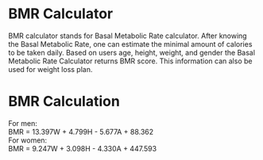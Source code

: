 # BMR Calculator
BMR calculator stands for Basal Metabolic Rate calculator. After knowing the Basal Metabolic Rate, one can estimate the minimal amount of calories to be taken daily. Based on users age, height, weight, and gender the Basal Metabolic Rate Calculator returns BMR score. This information can also be used for weight loss plan.
<h1>BMR Calculation</h1>
For men:<BR>
BMR = 13.397W + 4.799H - 5.677A + 88.362<BR>
For women:<BR>
BMR = 9.247W + 3.098H - 4.330A + 447.593<BR>
